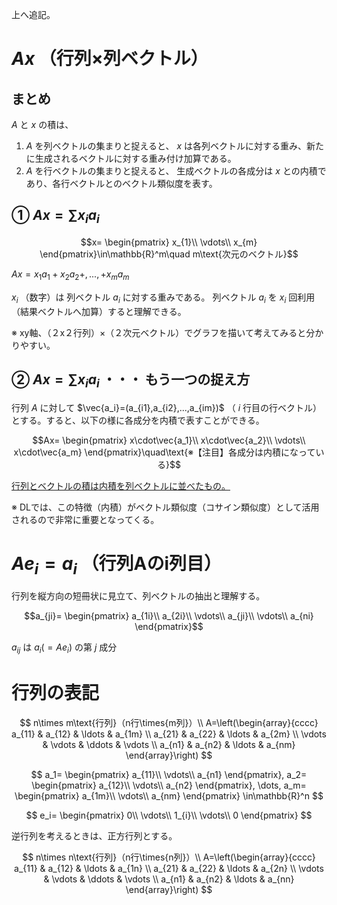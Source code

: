 上へ追記。

# $Ax$ （行列×列ベクトル）
## まとめ
$A$ と $x$ の積は、
1. $A$ を列ベクトルの集まりと捉えると、 $x$ は各列ベクトルに対する重み、新たに生成されるベクトルに対する重み付け加算である。
2. $A$ を行ベクトルの集まりと捉えると、 生成ベクトルの各成分は $x$ との内積であり、各行ベクトルとのベクトル類似度を表す。

## ① $Ax=\sum{x_ia_i}$
$$x=
\begin{pmatrix}
   x_{1}\\
   \vdots\\
   x_{m}
\end{pmatrix}\in\mathbb{R}^m\quad m\text{次元のベクトル}$$

$Ax=x_1a_1+x_2a_2+,...,+x_ma_m$

$x_i$ （数字）は 列ベクトル $a_i$ に対する重みである。 列ベクトル $a_i$ を $x_i$ 回利用（結果ベクトルへ加算）すると理解できる。

※ xy軸、（２x２行列）×（２次元ベクトル）でグラフを描いて考えてみると分かりやすい。

## ② $Ax=\sum{x_ia_i}$ ・・・ もう一つの捉え方

行列 $A$ に対して $\vec{a_i}=(a_{i1},a_{i2},...,a_{im})$ （ $i$ 行目の行ベクトル）とする。すると、以下の様に各成分を内積で表すことができる。

$$Ax=
\begin{pmatrix}
   x\cdot\vec{a_1}\\
   x\cdot\vec{a_2}\\
   \vdots\\
   x\cdot\vec{a_m}
\end{pmatrix}\quad\text{※【注目】各成分は内積になっている}$$

<ins>行列とベクトルの積は内積を列ベクトルに並べたもの。</ins>

※ DLでは、この特徴（内積）がベクトル類似度（コサイン類似度）として活用されるので非常に重要となってくる。

# $Ae_i=a_i$ （行列Aのi列目）
行列を縦方向の短冊状に見立て、列ベクトルの抽出と理解する。

$$a_{ji}=
\begin{pmatrix}
   a_{1i}\\
   a_{2i}\\
   \vdots\\
   a_{ji}\\
   \vdots\\
   a_{ni}
\end{pmatrix}$$

$a_{ij}$ は $a_i(=Ae_i)$ の第 $j$ 成分

# 行列の表記

$$
n\times m\text{行列}（n行\times{m列}）\\
A=\left(\begin{array}{cccc} 
a_{11} & a_{12} & \ldots & a_{1m} \\ 
a_{21} & a_{22} & \ldots & a_{2m} \\
\vdots & \vdots & \ddots & \vdots \\
a_{n1} & a_{n2} & \ldots & a_{nm} 
\end{array}\right)
$$

$$
a_1=
\begin{pmatrix}
   a_{11}\\
   \vdots\\
   a_{n1}
\end{pmatrix},
a_2=
\begin{pmatrix}
   a_{12}\\
   \vdots\\
   a_{n2}
\end{pmatrix},
\dots,
a_m=
\begin{pmatrix}
   a_{1m}\\
   \vdots\\
   a_{nm}
\end{pmatrix}
\in\mathbb{R}^n
$$

$$
e_i=
\begin{pmatrix}
   0\\
   \vdots\\
   1_{i}\\
   \vdots\\
   0
\end{pmatrix}
$$

逆行列を考えるときは、正方行列とする。

$$
n\times n\text{行列}（n行\times{n列}）\\
A=\left(\begin{array}{cccc} 
a_{11} & a_{12} & \ldots & a_{1n} \\ 
a_{21} & a_{22} & \ldots & a_{2n} \\
\vdots & \vdots & \ddots & \vdots \\
a_{n1} & a_{n2} & \ldots & a_{nn} 
\end{array}\right)
$$
